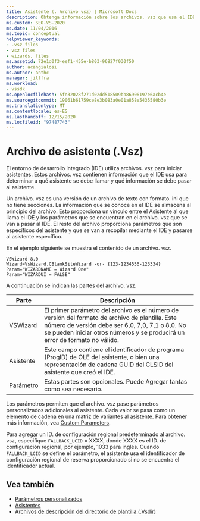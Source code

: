 ```yaml
---
title: Asistente (. Archivo vsz) | Microsoft Docs
description: Obtenga información sobre los archivos. vsz que usa el IDE para iniciar asistentes. Los archivos contienen información sobre qué asistente llamar y qué pasar al asistente.
ms.custom: SEO-VS-2020
ms.date: 11/04/2016
ms.topic: conceptual
helpviewer_keywords:
- .vsz files
- vsz files
- wizards, files
ms.assetid: 72e1d0f3-eef1-455e-b803-96827f030f50
author: acangialosi
ms.author: anthc
manager: jillfra
ms.workload:
- vssdk
ms.openlocfilehash: 5fe32028f271d02dd518509bb86906197e6acb4e
ms.sourcegitcommit: 19061b61759ce8e3b083a0e01a858e5435580b3e
ms.translationtype: MT
ms.contentlocale: es-ES
ms.lasthandoff: 12/15/2020
ms.locfileid: "97487743"
---
```

# <a name="wizard-vsz-file"></a>Archivo de asistente (.Vsz)

El entorno de desarrollo integrado (IDE) utiliza archivos. vsz para iniciar asistentes. Estos archivos. vsz contienen información que el IDE usa para determinar a qué asistente se debe llamar y qué información se debe pasar al asistente.

Un archivo. vsz es una versión de un archivo de texto con formato. ini que no tiene secciones. La información que se conoce en el IDE se almacena al principio del archivo. Esto proporciona un vínculo entre el Asistente al que llama el IDE y los parámetros que se encuentran en el archivo. vsz que se van a pasar al IDE. El resto del archivo proporciona parámetros que son específicos del asistente y que se van a recopilar mediante el IDE y pasarse al asistente específico.

En el ejemplo siguiente se muestra el contenido de un archivo. vsz.

```
VSWizard 8.0
Wizard=VsWizard.CBlankSiteWizard -or- {123-1234556-123334}
Param="WIZARDNAME = Wizard One"
Param="WIZARDUI = FALSE"
```

A continuación se indican las partes del archivo. vsz.

|Parte|Descripción|
|----------|-----------------|
|VSWizard|El primer parámetro del archivo es el número de versión del formato de archivo de plantilla. Este número de versión debe ser 6,0, 7,0, 7,1 o 8,0. No se pueden iniciar otros números y se producirá un error de formato no válido.|
|Asistente|Este campo contiene el identificador de programa (ProgID) de OLE del asistente, o bien una representación de cadena GUID del CLSID del asistente que creó el IDE.|
|Parámetro|Estas partes son opcionales. Puede Agregar tantas como sea necesario.|

Los parámetros permiten que el archivo. vsz pase parámetros personalizados adicionales al asistente. Cada valor se pasa como un elemento de cadena en una matriz de variantes al asistente. Para obtener más información, vea [Custom Parameters](../../extensibility/internals/custom-parameters.md).

Para agregar un ID. de configuración regional predeterminado al archivo. vsz, especifique `FALLBACK_LCID` = XXXX, donde XXXX es el ID. de configuración regional, por ejemplo, 1033 para inglés. Cuando `FALLBACK_LCID` se define el parámetro, el asistente usa el identificador de configuración regional de reserva proporcionado si no se encuentra el identificador actual.

## <a name="see-also"></a>Vea también

- [Parámetros personalizados](../../extensibility/internals/custom-parameters.md)
- [Asistentes](../../extensibility/internals/wizards.md)
- [Archivos de descripción del directorio de plantilla (.Vsdir)](../../extensibility/internals/template-directory-description-dot-vsdir-files.md)
